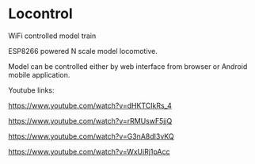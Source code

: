 # Locontrol
WiFi controlled model train

ESP8266 powered N scale model locomotive.

Model can be controlled either by web interface from browser or Android mobile application.

Youtube links:

https://www.youtube.com/watch?v=dHKTCIkRs_4

https://www.youtube.com/watch?v=rRMUswF5jjQ

https://www.youtube.com/watch?v=G3nA8dI3vKQ

https://www.youtube.com/watch?v=WxUiRj1pAcc
